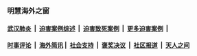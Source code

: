 
### 明慧海外之窗

####  [武汉肺炎](indexes/365.md?t=05141301) &nbsp;|&nbsp;  [迫害案例综述](indexes/328.md?t=05141301) &nbsp;|&nbsp; [迫害致死案例](indexes/277.md?t=05141301)  &nbsp;|&nbsp; [更多迫害案例](indexes/81.md?t=05141301)  &nbsp;|&nbsp; 
####  [时事评论](indexes/19.md?t=05141301) &nbsp;|&nbsp; [海外简讯](indexes/245.md?t=05141301)&nbsp;|&nbsp;  [社会支持](indexes/140.md?t=05141301) &nbsp;|&nbsp; [褒奖决议](indexes/282.md?t=05141301) &nbsp;|&nbsp; [社区报道](indexes/91.md?t=05141301)  &nbsp;|&nbsp; [天人之间](indexes/78.md?t=05141301) 

